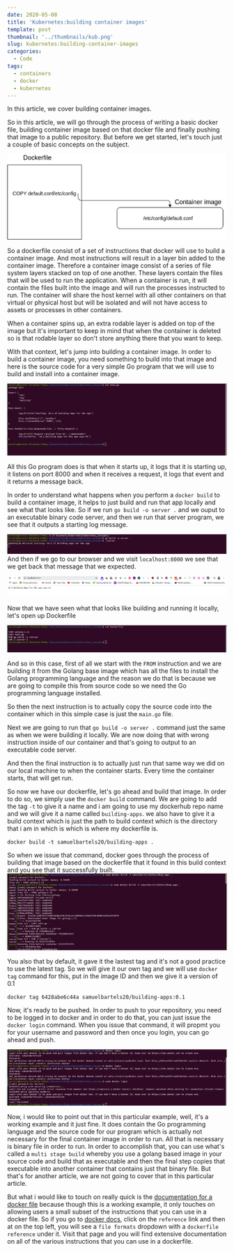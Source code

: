 ```yaml
---
date: 2020-05-08
title: 'Kubernetes:building container images'
template: post
thumbnail: '../thumbnails/kub.png'
slug: kubernetes:building-container-images
categories:
  - Code
tags:
  - containers
  - docker
  - kubernetes
---
```


In this article, we cover building container images. 

So in this article, we will go through the process of writing a basic docker file, building container image based on that docker file and finally pushing that image to a public repository. But before we get started, let's touch just a couple of basic concepts on the subject. 

![](../images/con.png)

So a dockerfile consist of a set of instructions that docker will use to build a container image. And most instructions will result in a layer bin added to the container image. Therefore a container image consist of a series of file system layers stacked on top of one another. These layers contain the files that will be used to run the application. When a container is run, it will contain the files built into the image and will run the processes instructed to run. The container will share the host kernel with all other containers on that virtual or physical host but will be isolated and will not have access to  assets or processes in other containers.

When a container spins up, an extra rodable layer is added on top of the image but it's important to keep in mind that when the container is deleted so is that rodable layer so don't store anything there that you want to keep. 

With that context, let's jump into building a container image. In order to build a container image, you need something to build into that image and here is the source code for a very simple Go program that we will use to build and install into a container image. 

![](../images/go.png)

All this Go program does is that when it starts up, it logs that it is starting up, it listens on port 8000 and when it receives a request, it logs that event and it returns a message back. 

In order to understand what happens when you perform a ``docker build`` to build a container image, it helps to just build and run that app locally and see what that looks like.
So if we run ``go build -o server .`` and we ouput to an executable binary code server, and then we run that server program, we see that it outputs a starting log message.

![](../images/go1.png)
And then if we go to our browser and we visit `localhost:8000` we see that we get back that message that we expected.

![](../images/go2.png)

Now that we have seen what that looks like building and running it locally, let's open up Dockerfile

![](../images/go3.png)

And so in this case, first of all we start with the `FROM` instruction and we are building it from the Golang base image which has all the files to install the Golang programming language and the reason we do that is because we are going to compile this from source code so we need the Go programming language installed.

So then the next instruction is to actually copy the source code into the container which in this simple case is just the `main.go` file.

Next we are going to run that `go build -o server .` command just the same as when we were building it locally. We are now doing that with wrong instruction inside of our container and that's going to output to an executable code server.

And then the final instruction is to actually just run that same way we did on our local machine to when the container starts. Every time the container starts, that will get run.

So now we have our dockerfile, let's go ahead and build that image. In order to do so, we simply use the `docker build` command. We are going to add the tag `-t` to give it a name and i am going to use my dockerhub repo name and we will give it a name called `building-apps`. we also have to give it a build context which is just the path to build context which is the directory that i am in which is which is where my dockerfile is.

```
docker build -t samuelbartels20/building-apps .
```
So when we issue that command, docker goes through the process of building that image based on the dockerfile that it found in this build context and you see that it successfully built.
![](../images/go4.png)

You also that by default, it gave it the lastest tag and it's not a good practice to use the latest tag. So we will give it our own tag and we will use ``docker tag`` command for this, put in the image ID and then we give it a version of 0.1

```
docker tag 6428abe6c44a samuelbartels20/building-apps:0.1

```

Now, it's ready to be pushed. In order to push to your repository, you need to be logged in to docker and in order to do that, you can just issue the ``docker login`` command. When you issue that command, it will propmt you for your username and password and then once you login, you can go ahead and push.

![](../images/login.png)

Now, i would like to point out that in this particular example, well, it's a working example and it just fine. It does contain the Go programming language and the source code for our program which is actually not necessary for the final container image in order to run. All that is necessary is binary file in order to run. In order to accomplish that, you can use what's called a ``multi stage build`` whereby you use a golang based image in your source code and build that as executable and then the final step copies that executable into another container that contains just that binary file. But that's for another article, we are not going to cover that in this particular article.

But what i would like to touch on really quick is the [documentation for a docker file](https://docs.docker.com) because though this is a working example, it only touches on allowing users a small subset of the instructions that you can use in a docker file. So if you go to [docker docs](https://docs.docker.com), click on the ```reference``` link and then at on the top left, you will see a ```file formats``` dropdown with a ``dockerfile reference`` under it. Visit that page and you will find extensive documentation on all of the various instructions that you can use in a dockerfile.